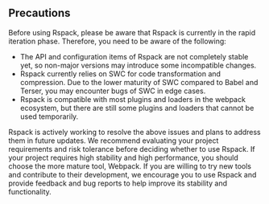 ## Precautions

Before using Rspack, please be aware that Rspack is currently in the rapid iteration phase. Therefore, you need to be aware of the following:

- The API and configuration items of Rspack are not completely stable yet, so non-major versions may introduce some incompatible changes.
- Rspack currently relies on SWC for code transformation and compression. Due to the lower maturity of SWC compared to Babel and Terser, you may encounter bugs of SWC in edge cases.
- Rspack is compatible with most plugins and loaders in the webpack ecosystem, but there are still some plugins and loaders that cannot be used temporarily.

Rspack is actively working to resolve the above issues and plans to address them in future updates. We recommend evaluating your project requirements and risk tolerance before deciding whether to use Rspack. If your project requires high stability and high performance, you should choose the more mature tool, Webpack. If you are willing to try new tools and contribute to their development, we encourage you to use Rspack and provide feedback and bug reports to help improve its stability and functionality.
